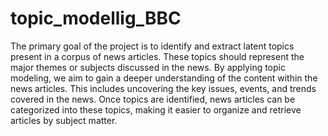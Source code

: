 # topic_modellig_BBC

The primary goal of the project is to identify and extract latent topics present in a corpus of news articles. These topics should represent the major themes or subjects discussed in the news.
By applying topic modeling, we aim to gain a deeper understanding of the content within the news articles. This includes uncovering the key issues, events, and trends covered in the news.
Once topics are identified, news articles can be categorized into these topics, making it easier to organize and retrieve articles by subject matter.
